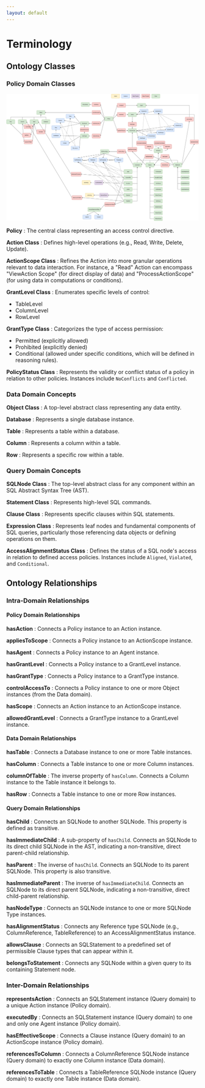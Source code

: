```yaml
---
layout: default
---
```


# Terminology

## Ontology Classes

### Policy Domain Classes

![full_ontology](./statics/ontology.png)

**Policy**
: The central class representing an access control directive.

**Action Class**
: Defines high-level operations (e.g., Read, Write, Delete, Update).

**ActionScope Class**
: Refines the Action into more granular operations relevant to data interaction. For instance, a "Read" Action can encompass "ViewAction Scope" (for direct display of data) and "ProcessActionScope" (for using data in computations or conditions).

**GrantLevel Class**
: Enumerates specific levels of control:
* TableLevel
* ColumnLevel
* RowLevel

**GrantType Class**
: Categorizes the type of access permission:
* Permitted (explicitly allowed)
* Prohibited (explicitly denied)
* Conditional (allowed under specific conditions, which will be defined in reasoning rules).

**PolicyStatus Class**
: Represents the validity or conflict status of a policy in relation to other policies. Instances include `NoConflicts` and `Conflicted`.

### Data Domain Concepts

**Object Class**
: A top-level abstract class representing any data entity.

**Database**
: Represents a single database instance.

**Table**
: Represents a table within a database.

**Column**
: Represents a column within a table.

**Row**
: Represents a specific row within a table.

### Query Domain Concepts

**SQLNode Class**
: The top-level abstract class for any component within an SQL Abstract Syntax Tree (AST).

**Statement Class**
: Represents high-level SQL commands.

**Clause Class**
: Represents specific clauses within SQL statements.

**Expression Class**
: Represents leaf nodes and fundamental components of SQL queries, particularly those referencing data objects or defining operations on them.

**AccessAlignmentStatus Class**
: Defines the status of a SQL node's access in relation to defined access policies. Instances include `Aligned`, `Violated`, and `Conditional`.

## Ontology Relationships

### Intra-Domain Relationships

#### Policy Domain Relationships

**hasAction**
: Connects a Policy instance to an Action instance.

**appliesToScope**
: Connects a Policy instance to an ActionScope instance.

**hasAgent**
: Connects a Policy instance to an Agent instance.

**hasGrantLevel**
: Connects a Policy instance to a GrantLevel instance.

**hasGrantType**
: Connects a Policy instance to a GrantType instance.

**controlAccessTo**
: Connects a Policy instance to one or more Object instances (from the Data domain).

**hasScope**
: Connects an Action instance to an ActionScope instance.

**allowedGrantLevel**
: Connects a GrantType instance to a GrantLevel instance.

#### Data Domain Relationships

**hasTable**
: Connects a Database instance to one or more Table instances.

**hasColumn**
: Connects a Table instance to one or more Column instances.

**columnOfTable**
: The inverse property of `hasColumn`. Connects a Column instance to the Table instance it belongs to.

**hasRow**
: Connects a Table instance to one or more Row instances.

#### Query Domain Relationships

**hasChild**
: Connects an SQLNode to another SQLNode. This property is defined as transitive.

**hasImmediateChild**
: A sub-property of `hasChild`. Connects an SQLNode to its direct child SQLNode in the AST, indicating a non-transitive, direct parent-child relationship.

**hasParent**
: The inverse of `hasChild`. Connects an SQLNode to its parent SQLNode. This property is also transitive.

**hasImmediateParent**
: The inverse of `hasImmediateChild`. Connects an SQLNode to its direct parent SQLNode, indicating a non-transitive, direct child-parent relationship.

**hasNodeType**
: Connects an SQLNode instance to one or more SQLNode Type instances.

**hasAlignmentStatus**
: Connects any Reference type SQLNode (e.g., ColumnReference, TableReference) to an AccessAlignmentStatus instance.

**allowsClause**
: Connects an SQLStatement to a predefined set of permissible Clause types that can appear within it.

**belongsToStatement**
: Connects any SQLNode within a given query to its containing Statement node.

### Inter-Domain Relationships

**representsAction**
: Connects an SQLStatement instance (Query domain) to a unique Action instance (Policy domain).

**executedBy**
: Connects an SQLStatement instance (Query domain) to one and only one Agent instance (Policy domain).

**hasEffectiveScope**
: Connects a Clause instance (Query domain) to an ActionScope instance (Policy domain).

**referencesToColumn**
: Connects a ColumnReference SQLNode instance (Query domain) to exactly one Column instance (Data domain).

**referencesToTable**
: Connects a TableReference SQLNode instance (Query domain) to exactly one Table instance (Data domain).